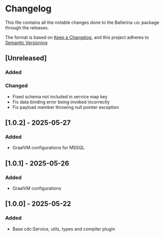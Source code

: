 # Changelog

This file contains all the notable changes done to the Ballerina `cdc` package through the releases.

The format is based on [Keep a Changelog](https://keepachangelog.com/en/1.0.0/),
and this project adheres to [Semantic Versioning](https://semver.org/spec/v2.0.0.html).

## [Unreleased]

### Added

### Changed
- Fixed schema not included in service map key
- Fix data binding error being invoked incorrectly
- Fix payload member throwing null pointer exception

## [1.0.2] - 2025-05-27

### Added
- GraalVM configurations for MSSQL

## [1.0.1] - 2025-05-26

### Added
- GraalVM configurations

## [1.0.0] - 2025-05-22

### Added
- Base cdc:Service, utils, types and compiler plugin
